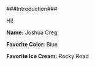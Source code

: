 ###Introduction###

Hi!

**Name:** Joshua Creg

**Favorite Color:** Blue

**Favorite Ice Cream:** Rocky Road
